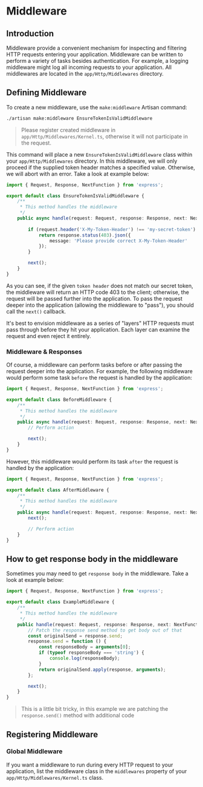 # Middleware
## Introduction
Middleware provide a convenient mechanism for inspecting and filtering HTTP requests entering your application. Middleware can be written to perform a variety of tasks besides authentication. For example, a logging middleware might log all incoming requests to your application. All middlewares are located in the `app/Http/Middlewares` directory.

## Defining Middleware
To create a new middleware, use the `make:middleware` Artisan command:

```sh
./artisan make:middleware EnsureTokenIsValidMiddleware
```

> Please register created middleware in `app/Http/Middlewares/Kernel.ts`, otherwise it will not participate in the request.

This command will place a new `EnsureTokenIsValidMiddleware` class within your `app/Http/Middlewares` directory. In this middleware, we will only proceed if the supplied token header matches a specified value. Otherwise, we will abort with an error. Take a look at example below:

```typescript
import { Request, Response, NextFunction } from 'express';

export default class EnsureTokenIsValidMiddleware {
    /**
     * This method handles the middleware
     */
    public async handle(request: Request, response: Response, next: NextFunction): Promise<any> {
        
        if (request.header('X-My-Token-Header') !== 'my-secret-token') {
            return response.status(403).json({
                message: 'Please provide correct X-My-Token-Header'
            });
        }

        next();
    }
}
```

As you can see, if the given `token header` does not match our secret token, the middleware will return an HTTP code 403 to the client; otherwise, the request will be passed further into the application. To pass the request deeper into the application (allowing the middleware to "pass"), you should call the `next()` callback.

It's best to envision middleware as a series of "layers" HTTP requests must pass through before they hit your application. Each layer can examine the request and even reject it entirely.

### Middleware & Responses
Of course, a middleware can perform tasks before or after passing the request deeper into the application. For example, the following middleware would perform some task `before` the request is handled by the application:

```typescript
import { Request, Response, NextFunction } from 'express';

export default class BeforeMiddleware {
    /**
     * This method handles the middleware
     */
    public async handle(request: Request, response: Response, next: NextFunction): Promise<any> {
        // Perform action

        next();
    }
}
```

However, this middleware would perform its task `after` the request is handled by the application:

```typescript
import { Request, Response, NextFunction } from 'express';

export default class AfterMiddleware {
    /**
     * This method handles the middleware
     */
    public async handle(request: Request, response: Response, next: NextFunction): Promise<any> {
        next();

        // Perform action
    }
}
```

## How to get response body in the middleware
Sometimes you may need to get `response body` in the middleware. Take a look at example below:

```typescript
import { Request, Response, NextFunction } from 'express';

export default class ExampleMiddleware {
    /**
     * This method handles the middleware
     */
    public handle(request: Request, response: Response, next: NextFunction): void {
        // Patch the response send method to get body out of that
        const originalSend = response.send;
        response.send = function () {
            const responseBody = arguments[0];
            if (typeof responseBody === 'string') {
                console.log(responseBody);
            }
            return originalSend.apply(response, arguments);
        };

        next();
    }
}
```

> This is a little bit tricky, in this example we are patching the `response.send()` method with additional code

## Registering Middleware
### Global Middleware
If you want a middleware to run during every HTTP request to your application, list the middleware class in the `middlewares` property of your `app/Http/Middlewares/Kernel.ts` class.